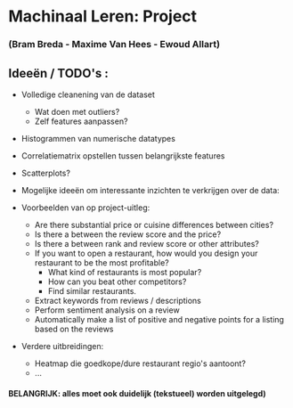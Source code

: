 # Machinaal Leren: Project 
### (Bram Breda - Maxime Van Hees - Ewoud Allart)

## Ideeën / TODO's :

* Volledige cleanening van de dataset
  - Wat doen met outliers?
  - Zelf features aanpassen? 
  
* Histogrammen van numerische datatypes
* Correlatiematrix opstellen tussen belangrijkste features
* Scatterplots?

* Mogelijke ideeën om interessante inzichten te verkrijgen over de data:

- Voorbeelden van op project-uitleg:
  - Are there substantial price or cuisine differences between cities?
  - Is there a between the review score and the price?
  - Is there a between rank and review score or other attributes?
  - If you want to open a restaurant, how would you design your restaurant to be the most profitable?
    - What kind of restaurants is most popular?
    - How can you beat other competitors?
    - Find similar restaurants.
  - Extract keywords from reviews / descriptions
  - Perform sentiment analysis on a review
  - Automatically make a list of positive and negative points for a listing based on the reviews

- Verdere uitbreidingen:
  - Heatmap die goedkope/dure restaurant regio's aantoont?
  - ...
  
  
 
#### BELANGRIJK: alles moet ook duidelijk (tekstueel) worden uitgelegd)
